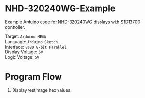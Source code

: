 # NHD-320240WG-Example
Example Arduino code for NHD-320240WG displays with S1D13700 controller.

Target: `Arduino MEGA`\
Language: `Arduino Sketch`\
Interface: `8080 8-bit Parallel`\
Display Voltage: `5V`\
Logic Voltage: `5V`

# Program Flow
1. Display testimage hex values.
